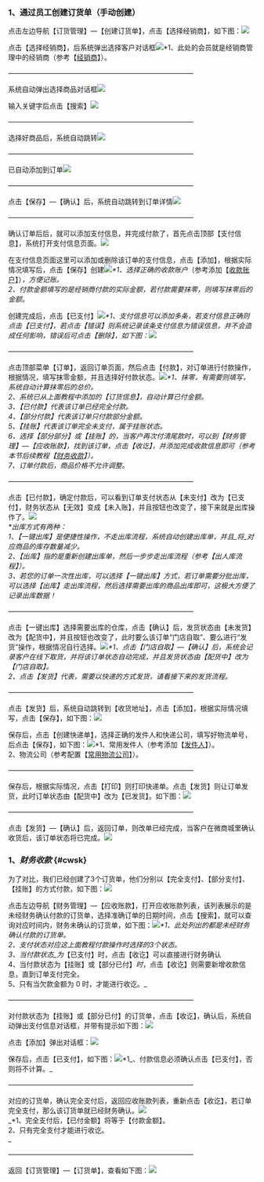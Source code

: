 ### 1、通过员工创建订货单（手动创建）

点击左边导航【订货管理】—【创建订货单】，点击【选择经销商】，如下图：![](/assets/cjdhd-1.png)

点击【选择经销商】，后系统弹出选择客户对话框![](/assets/cjdhd-2.png)\*1、此处的会员就是经销商管理中的经销商（参考【[经销商](/jing-xiao-shang.md)】）。

———————————————————————————

系统自动弹出选择商品对话框![](/assets/cjlsd-3.png)

输入关键字后点击【搜索】![](/assets/cjlsd-4.png)

———————————————————————————

选择好商品后，系统自动跳转![](/assets/cjdhd-3.png)

———————————————————————————

已自动添加到订单![](/assets/cjdhd-4.png)

———————————————————————————

点击【保存】—【确认】后，系统自动跳转到订单详情![](/assets/cjdhd-5.png)

———————————————————————————

确认订单后后，就可以添加支付信息，并完成付款了，首先点击顶部【支付信息】，系统打开支付信息页面。![](/assets/cjdhd-6.png)

在支付信息页面这里可以添加或删除该订单的支付信息，点击【添加】，根据实际情况填写后，点击【保存】创建![](/assets/cjdhd-10.png)_\*1、选择正确的收款账户_（参考添加【[收款账户](/cai-wu-zi-liao/shou-kuan-zhang-hu.md)】）_，方便记账。  
  2、付款金额填写的是经销商付款的实际金额，若付款需要抹零，则填写抹零后的金额。_

创建完成后，点击【已支付】![](/assets/cjlsd-9.png)_\*1、支付信息可以添加多条，若支付信息正确则点击【已支付】，若点击【错误】则系统记录该条支付信息为错误信息，并不会造成任何影响，错误后可点击【删除】，如下图：_![](/assets/cjlsd-10.png)

———————————————————————————

点击顶部菜单【订单】，返回订单页面，然后点击【付款】，对订单进行付款操作，根据情况，填写抹零金额，并且选择好付款状态。![](/assets/cjdhd-11.png)_\*1、抹零，有需要则填写，系统自动计算抹零后的总价。  
  2、系统已从上面教程中添加的【订货信息】，自动计算已付金额。  
  3、【已付款】代表该订单已经完全付款。  
  4、【部分付款】代表该订单只付款部分金额。  
  5、【挂账】代表该订单完全未支付，属于挂账状态。  
  6、选择【部分部分】或【挂账】的，当客户再次付清尾款时，可以到【财务管理】—【应收账款】，找到该订单，点击【收讫】，并添加完成收款信息即可（参考本节后续教程【_[_财务收款_](#cwsk)_】）。  
  7、订单付款后，商品价格不允许调整。_

———————————————————————————

点击【已付款】，确定付款后，可以看到订单支付状态从【未支付】改为【已支付】，财务状态从【无效】变成【未入账】，并且按钮也改变了，接下来就是出库操作了。![](/assets/cjdhd-12.png)  
_\*出库方式有两种：  
1、【一键出库】是便捷性操作，不走出库流程，系统自动创建出库单，并且_将_对应商品的库存数量减少。  
2、【出库】指的是重新创建出库单，然后一步步走出库流程（参考【出人库流程】）。  
3、若您的订单一次性出库，可以选择【一键出库】方式，若订单需要分批出库，可以选择【出库】走出库流程，然后选择需要出库的商品出库即可，这极大方便了记录出库数据！_

———————————————————————————

点击【一键出库】选择需要出库的仓库，点击【确认】后，发货状态由【未发货】改为【配货中】，并且按钮也改变了，此时要么该订单“门店自取”、要么进行“发货”操作，根据情况自行选择。![](/assets/cjdhd-13.png)_\*1、点击【门店自取】—【确认】后，系统会记录客户在线下取货，并将该订单状态自动完成，并且发货状态由【配货中】改为【门店自取】。  
  2、点击【发货】代表，需要以快递的方式发货，请看接下来的发货流程。_

———————————————————————————

点击【发货】后，系统自动跳转到【收货地址】，点击【添加】，根据实际情况填写，点击【保存】，如下图：![](/assets/cjdhd-14.png)

保存后，点击【创建快递单】，选择正确的发件人和快递公司，填写好物流单号，后点击【保存】，如下图：![](/assets/cjlsd-14.png)\*1、常用发件人（参考添加【[发件人](/pzfjr)】）。  
  2、物流公司（参考配置【[常用物流公司](/wlgs)】）。

———————————————————————————

保存后，根据实际情况，点击【打印】则打印快递单。点击【发货】则让订单发货，此时订单状态由【配货中】改为【已发货】。如下图：![](/assets/cjdhd-15.png)

———————————————————————————

点击【发货】—【确认】后，返回订单，则改单已经完成，当客户在微商城里确认收货后，该订单状态将已完成。![](/assets/cjdhd-16.png)

### 1、_财务收款_ {#cwsk}

为了对比，我们已经创建了3个订货单，他们分别以【完全支付】、【部分支付】、【挂账】的方式付款，如下图：![](/assets/cwgl-yfzk-0.png)

点击左边导航【财务管理】—【应收账款】，打开应收账款列表，该列表展示的是未经财务确认付款的订货单，选择准确订单的日期时间，点击【搜索】，就可以查询对应时间内，财务未确认的订货单，如下图：![](/assets/cwgl-yszk-1.png)_\*1、此处列出的都是未经财务确认付款的订货单。  
  2、支付状态对应这上面教程付款操作时选择的3个状态。  
  3、当付款状态_为_【已支付】时，点击【收讫】可以直接进行财务确认  
  4、当付款状态为【挂账】或【部分已付】_时_，点击【收讫】则需要新增收款信息，直到订单支付完全。  
  5、只有当欠款金额为 0 时，才能进行收讫。_

———————————————————————————

对付款状态为【挂账】或【部分已付】的订货单，点击【收讫】，确认后，系统自动弹出支付信息对话框，并带有提示如下图：![](/assets/cwgl-yszk-2.png)

点击【添加】弹出对话框：![](/assets/cwgl-yszk-3.png)

保存后，点击【已支付】，如下图：![](/assets/cwgl-yszk-4.png)\*1_、付款信息必须确认点击【已支付】，否则将不计算。_

———————————————————————————

对应的订货单，确认完全支付后，返回应收账款列表，重新点击【收讫】，若订单完全支付，那么该订货单就已经财务确认。![](/assets/cwgl-yszk-5.png)  
_\*1、完全支付后，【已付金额】将等于【付款金额】。  
  2、只有完全支付才能进行收讫。            
  _

———————————————————————————

返回【订货管理】—【订货单】，查看如下图：![](/assets/cwgl-yszk-6.png)

